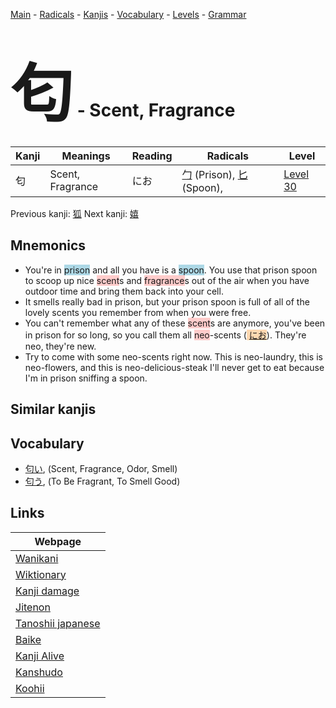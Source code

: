 <style> bigfont {font-size: 100px}</style>
[Main](../index.md) -
[Radicals](../radicals.md) -
[Kanjis](../kanjis.md) -
[Vocabulary](../vocabulary.md) -
[Levels](../levels.md) -
[Grammar](../grammar.md)
# <bigfont> 匂</bigfont> - Scent, Fragrance 

| Kanji | Meanings | Reading | Radicals | Level |
| --- | --- | --- | --- | --- |
| 匂 | Scent, Fragrance | にお | [勹](../radicals/勹.md) (Prison), [匕](../radicals/匕.md) (Spoon),  | [Level 30](../levels/wk_level30.md) |

Previous kanji: [狐](狐.md) Next kanji: [嬉](嬉.md) 

## Mnemonics
 * You're in <span style="background-color:#ADD8E6"> prison</span> and all you have is a <span style="background-color:#ADD8E6"> spoon</span>. You use that prison spoon to scoop up nice <span style="background-color:#ffcccb"> scent</span>s and <span style="background-color:#ffcccb"> fragrance</span>s out of the air when you have outdoor time and bring them back into your cell.
* It smells really bad in prison, but your prison spoon is full of all of the lovely scents you remember from when you were free.
* You can't remember what any of these <span style="background-color:#ffcccb"> scent</span>s are anymore, you've been in prison for so long, so you call them all <span style="background-color:#ffcccb"> neo</span>-scents (<span style="background-color:#fed8b1"> [にお](https://jisho.org/search/にお)</span>). They're neo, they're new.
* Try to come with some neo-scents right now. This is neo-laundry, this is neo-flowers, and this is neo-delicious-steak I'll never get to eat because I'm in prison sniffing a spoon.


## Similar kanjis
 


## Vocabulary
 * [匂い](../vocabulary/匂.md), (Scent, Fragrance, Odor, Smell)
* [匂う](../vocabulary/匂.md), (To Be Fragrant, To Smell Good)



## Links 

| Webpage |
| --- |
| [Wanikani          ](https://www.wanikani.com/kanji/匂) |
| [Wiktionary        ](https://en.wiktionary.org/wiki/匂) |
| [Kanji damage      ](http://www.kanjidamage.com/kanji/search?utf8=✓&q=匂) |
| [Jitenon           ](https://jitenon.com/kanji/匂) |
| [Tanoshii japanese ](https://www.tanoshiijapanese.com/dictionary/kanji.cfm?k=匂) |
| [Baike             ](https://baike.baidu.com/item/匂) |
| [Kanji Alive       ](https://app.kanjialive.com/匂) |
| [Kanshudo          ](https://www.kanshudo.com/searchmn?q=匂) |
| [Koohii            ](https://kanji.koohii.com/study/kanji/匂) |

